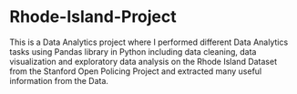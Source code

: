 # Rhode-Island-Project
This is a Data Analytics project where I performed different Data Analytics tasks using Pandas library in Python including data cleaning, data visualization and exploratory data analysis on the Rhode Island Dataset from the Stanford Open Policing Project and extracted many useful information from the Data.
